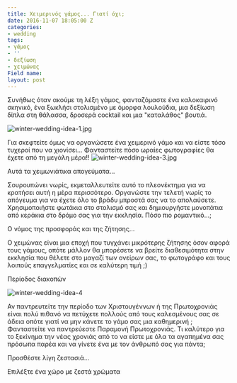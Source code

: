 ```yaml
---
title: Χειμερινός γάμος... Γιατί όχι;
date: 2016-11-07 18:05:00 Z
categories:
- wedding
tags:
- γάμος
- ''
- δεξίωση
- χειμώνας
Field name: 
layout: post
---
```


Συνήθως όταν ακούμε τη λέξη γάμος, φανταζόμαστε ένα καλοκαιρινό σκηνικό, ένα ξωκλήσι στολισμένο με όμορφα λουλούδια, μια δεξίωση δίπλα στη θάλασσα, δροσερά cocktail και μια "καταλάθος" βουτιά.

![winter-wedding-idea-1.jpg](/uploads/winter-wedding-idea-1.jpg)

Για σκεφτείτε όμως να οργανώσετε ένα χειμερινό γάμο και να είστε τόσο τυχεροί που να χιονίσει... Φανταστείτε πόσο ωραίες φωτογραφίες θα έχετε από τη μεγάλη μέρα!! ![winter-wedding-idea-3.jpg](/uploads/winter-wedding-idea-3.jpg)

Αυτά τα χειμωνιάτικα απογεύματα...

Σουρουπώνει νωρίς, εκμεταλλευτείτε αυτό το πλεονέκτημα για να κρατήσει αυτή η μέρα περισσότερο.  Οργανώστε την τελετή νωρίς το απόγευμα για να έχετε όλο το βράδυ μπροστά σας να το απολαύσετε. Χρησιμοποιήστε φωτάκια στο στολισμό σας και δημιουργήστε μονοπάτια από κεράκια στο δρόμο σας για την εκκλησία.  Πόσο πιο ρομαντικό...;

Ο νόμος της προσφοράς και της ζήτησης...

Ο χειμώνας είναι μια εποχή που τυγχάνει μικρότερης ζήτησης όσον αφορά τους γάμους, οπότε μάλλον θα μπορέσετε να βρείτε διαθεσιμότητα στην εκκλησία που θέλετε στο μαγαζί των ονείρων σας, το φωτογράφο και τους λοιπούς επαγγελματίες και σε καλύτερη τιμή ;)

Περίοδος διακοπών

![winter-wedding-idea-4](/uploads/winter-wedding-idea-4.jpg)

Αν παντρευτείτε την περίοδο των Χριστουγέννων ή της Πρωτοχρονιάς είναι πολύ πιθανό να πετύχετε πολλούς από τους καλεσμένους σας σε άδεια οπότε γιατί να μην κάνετε το γάμο σας μια καθημερινή ; Φανταστείτε να παντρεύεστε Παραμονή Πρωτοχρονιάς. Τι καλύτερο για το ξεκίνημα την νέας χρονιάς από το να είστε με όλα τα αγαπημένα σας πρόσωπα παρέα και να γίνετε ένα με τον άνθρωπό σας για πάντα;

Προσθέστε λίγη ζεστασιά...

Επιλέξτε ένα χώρο με ζεστά χρώματα